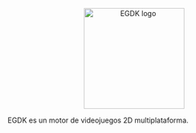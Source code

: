 <p align="center">
  <a href="https://egdkengine.com/" target="_blank" rel="noopener noreferrer">
  <img width="200" src="http://egdkengine.com/img/EGDK_CE_l2_b.png" alt="EGDK logo">
  </a>
  <div>EGDK es un motor de videojuegos 2D multiplataforma.</div>
</p>

